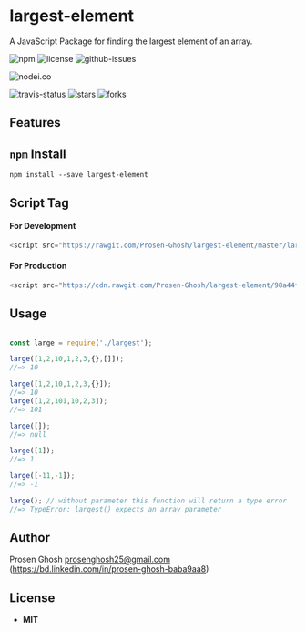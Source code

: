 # largest-element
A JavaScript Package for finding the largest element of an array.

![npm](https://img.shields.io/npm/v/largest-element.svg) ![license](https://img.shields.io/npm/l/largest-element.svg) ![github-issues](https://img.shields.io/github/issues/Prosen-Ghosh/largest-element.svg)  


![nodei.co](https://nodei.co/npm/largest-element.png?downloads=true&downloadRank=true&stars=true)

![travis-status](https://img.shields.io/travis/Prosen-Ghosh/largest-element.svg)
![stars](https://img.shields.io/github/stars/Prosen-Ghosh/largest-element.svg)
![forks](https://img.shields.io/github/forks/Prosen-Ghosh/largest-element.svg)


## Features


## `npm` Install

`npm install --save largest-element`

## Script Tag

#### For Development
```js
<script src="https://rawgit.com/Prosen-Ghosh/largest-element/master/largest.js"></script>
```

#### For Production
```js
<script src="https://cdn.rawgit.com/Prosen-Ghosh/largest-element/98a44f04/largest.js"></script>
```

## Usage

```js

const large = require('./largest');

large([1,2,10,1,2,3,{},[]]);
//=> 10

large([1,2,10,1,2,3,{}]);
//=> 10
large([1,2,101,10,2,3]);
//=> 101

large([]);
//=> null

large([1]);
//=> 1

large([-11,-1]);
//=> -1

large(); // without parameter this function will return a type error
//=> TypeError: largest() expects an array parameter


```

## Author

Prosen Ghosh <prosenghosh25@gmail.com> (https://bd.linkedin.com/in/prosen-ghosh-baba9aa8)

## License

 - **MIT**
